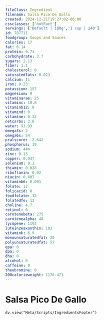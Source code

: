 ```yaml
---
fileClass: Ingredient
filename: Salsa Pico De Gallo
created: 2024-12-21T19:27:02-06:00
cssclasses: ['nutFact']
servings: ['Default | 100g','1 cup | 240']
id: 787711
foodgroup: Soups and Sauces
calories: 17
fat: 0.14
protein: 0.71
carbohydrate: 3.7
sugars: 2.13
fiber: 1.1
cholesterol: 0
saturatedfats: 0.023
calcium: 11
iron: 0.23
potassium: 157
magnesium: 9
vitaminarae: 25
vitaminc: 10.8
vitaminb12: 0
vitamind: 0
vitamine: 0.32
netcarbs: 2.6
water: 93.93
omega3s: 2
omega6s: 54
pralscore: -2.642
phosphorus: 19
sodium: 444
zinc: 0.13
copper: 0.047
selenium: 0.1
thiamin: 0.028
riboflavin: 0.02
niacin: 0.407
vitaminb6: 0.091
folate: 12
folicacid: 0
foodfolate: 12
folatedfe: 12
choline: 4.7
retinol: 0
carotenebeta: 275
carotenealpha: 48
lycopene: 1193
luteinzeaxanthin: 102
vitamink: 6.9
monounsaturatedfat: 20
polyunsaturatedfat: 57
epa: 0
dpa: 0
dha: 0
alcohol: 0
caffeine: 0
theobromine: 0
200calorieweight: 1176.471
---
```


# Salsa Pico De Gallo

```dataviewjs
dv.view("Meta/Scripts/IngredientsFooter")
```
